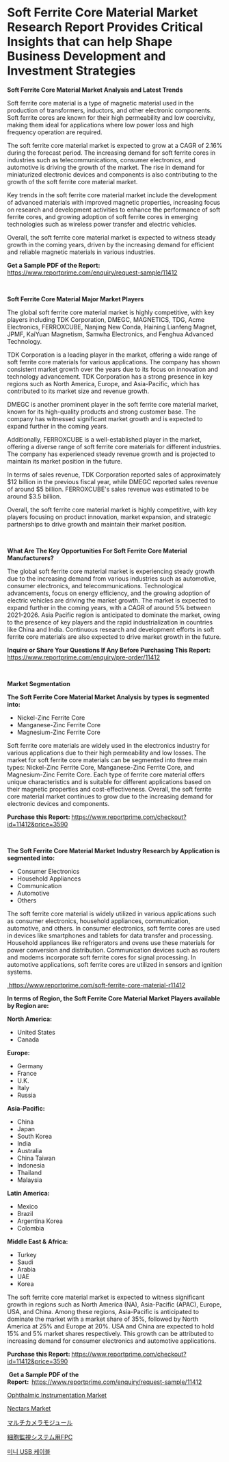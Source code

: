 <p><h1>Soft Ferrite Core Material Market Research Report Provides Critical Insights that can help Shape Business Development and Investment Strategies</h1></p><p><strong>Soft Ferrite Core Material Market Analysis and Latest Trends</strong></p>
<p><p>Soft ferrite core material is a type of magnetic material used in the production of transformers, inductors, and other electronic components. Soft ferrite cores are known for their high permeability and low coercivity, making them ideal for applications where low power loss and high frequency operation are required.</p><p>The soft ferrite core material market is expected to grow at a CAGR of 2.16% during the forecast period. The increasing demand for soft ferrite cores in industries such as telecommunications, consumer electronics, and automotive is driving the growth of the market. The rise in demand for miniaturized electronic devices and components is also contributing to the growth of the soft ferrite core material market.</p><p>Key trends in the soft ferrite core material market include the development of advanced materials with improved magnetic properties, increasing focus on research and development activities to enhance the performance of soft ferrite cores, and growing adoption of soft ferrite cores in emerging technologies such as wireless power transfer and electric vehicles.</p><p>Overall, the soft ferrite core material market is expected to witness steady growth in the coming years, driven by the increasing demand for efficient and reliable magnetic materials in various industries.</p></p>
<p><strong>Get a Sample PDF of the Report:&nbsp;</strong> <a href="https://www.reportprime.com/enquiry/request-sample/11412">https://www.reportprime.com/enquiry/request-sample/11412</a></p>
<p>&nbsp;</p>
<p><strong>Soft Ferrite Core Material Major Market Players</strong></p>
<p><p>The global soft ferrite core material market is highly competitive, with key players including TDK Corporation, DMEGC, MAGNETICS, TDG, Acme Electronics, FERROXCUBE, Nanjing New Conda, Haining Lianfeng Magnet, JPMF, KaiYuan Magnetism, Samwha Electronics, and Fenghua Advanced Technology.</p><p>TDK Corporation is a leading player in the market, offering a wide range of soft ferrite core materials for various applications. The company has shown consistent market growth over the years due to its focus on innovation and technology advancement. TDK Corporation has a strong presence in key regions such as North America, Europe, and Asia-Pacific, which has contributed to its market size and revenue growth.</p><p>DMEGC is another prominent player in the soft ferrite core material market, known for its high-quality products and strong customer base. The company has witnessed significant market growth and is expected to expand further in the coming years.</p><p>Additionally, FERROXCUBE is a well-established player in the market, offering a diverse range of soft ferrite core materials for different industries. The company has experienced steady revenue growth and is projected to maintain its market position in the future.</p><p>In terms of sales revenue, TDK Corporation reported sales of approximately $12 billion in the previous fiscal year, while DMEGC reported sales revenue of around $5 billion. FERROXCUBE's sales revenue was estimated to be around $3.5 billion.</p><p>Overall, the soft ferrite core material market is highly competitive, with key players focusing on product innovation, market expansion, and strategic partnerships to drive growth and maintain their market position.</p></p>
<p>&nbsp;</p>
<p><strong>What Are The Key Opportunities For Soft Ferrite Core Material Manufacturers?</strong></p>
<p><p>The global soft ferrite core material market is experiencing steady growth due to the increasing demand from various industries such as automotive, consumer electronics, and telecommunications. Technological advancements, focus on energy efficiency, and the growing adoption of electric vehicles are driving the market growth. The market is expected to expand further in the coming years, with a CAGR of around 5% between 2021-2026. Asia Pacific region is anticipated to dominate the market, owing to the presence of key players and the rapid industrialization in countries like China and India. Continuous research and development efforts in soft ferrite core materials are also expected to drive market growth in the future.</p></p>
<p><strong>Inquire or Share Your Questions If Any Before Purchasing This Report:</strong> <a href="https://www.reportprime.com/enquiry/pre-order/11412">https://www.reportprime.com/enquiry/pre-order/11412</a></p>
<p>&nbsp;</p>
<p><strong>Market Segmentation</strong></p>
<p><strong>The Soft Ferrite Core Material Market Analysis by types is segmented into:</strong></p>
<p><ul><li>Nickel-Zinc Ferrite Core</li><li>Manganese-Zinc Ferrite Core</li><li>Magnesium-Zinc Ferrite Core</li></ul></p>
<p><p>Soft ferrite core materials are widely used in the electronics industry for various applications due to their high permeability and low losses. The market for soft ferrite core materials can be segmented into three main types: Nickel-Zinc Ferrite Core, Manganese-Zinc Ferrite Core, and Magnesium-Zinc Ferrite Core. Each type of ferrite core material offers unique characteristics and is suitable for different applications based on their magnetic properties and cost-effectiveness. Overall, the soft ferrite core material market continues to grow due to the increasing demand for electronic devices and components.</p></p>
<p><strong>Purchase this Report:&nbsp;</strong><a href="https://www.reportprime.com/checkout?id=11412&price=3590">https://www.reportprime.com/checkout?id=11412&price=3590</a></p>
<p>&nbsp;</p>
<p><strong>The Soft Ferrite Core Material Market Industry Research by Application is segmented into:</strong></p>
<p><ul><li>Consumer Electronics</li><li>Household Appliances</li><li>Communication</li><li>Automotive</li><li>Others</li></ul></p>
<p><p>The soft ferrite core material is widely utilized in various applications such as consumer electronics, household appliances, communication, automotive, and others. In consumer electronics, soft ferrite cores are used in devices like smartphones and tablets for data transfer and processing. Household appliances like refrigerators and ovens use these materials for power conversion and distribution. Communication devices such as routers and modems incorporate soft ferrite cores for signal processing. In automotive applications, soft ferrite cores are utilized in sensors and ignition systems.</p></p>
<p><a href="https://www.reportprime.com/soft-ferrite-core-material-r11412">&nbsp;https://www.reportprime.com/soft-ferrite-core-material-r11412</a></p>
<p><strong>In terms of Region, the Soft Ferrite Core Material Market Players available by Region are:</strong></p>
<p>
    <p> <strong> North America: </strong>
        <ul>
            <li>United States</li>
            <li>Canada</li>
        </ul>
        </p> 
    <p> <strong> Europe: </strong>
        <ul>
            <li>Germany</li>
            <li>France</li>
            <li>U.K.</li>
            <li>Italy</li>
            <li>Russia</li>
        </ul>
        </p> 
    <p> <strong> Asia-Pacific: </strong>
        <ul>
            <li>China</li>
            <li>Japan</li>
            <li>South Korea</li>
            <li>India</li>
            <li>Australia</li>
            <li>China Taiwan</li>
            <li>Indonesia</li>
            <li>Thailand</li>
            <li>Malaysia</li>
        </ul>
        </p> 
    <p> <strong> Latin America: </strong>
        <ul>
            <li>Mexico</li>
            <li>Brazil</li>
            <li>Argentina Korea</li>
            <li>Colombia</li>
        </ul>
        </p> 
    <p> <strong> Middle East & Africa: </strong>
        <ul>
            <li>Turkey</li>
            <li>Saudi</li>
            <li>Arabia</li>
            <li>UAE</li>
            <li>Korea</li>
        </ul>
    </p>
    </p>
<p><p>The soft ferrite core material market is expected to witness significant growth in regions such as North America (NA), Asia-Pacific (APAC), Europe, USA, and China. Among these regions, Asia-Pacific is anticipated to dominate the market with a market share of 35%, followed by North America at 25% and Europe at 20%. USA and China are expected to hold 15% and 5% market shares respectively. This growth can be attributed to increasing demand for consumer electronics and automotive applications.</p></p>
<p><strong>Purchase this Report: </strong><a href="https://www.reportprime.com/checkout?id=11412&price=3590">https://www.reportprime.com/checkout?id=11412&price=3590</a></p>
<p>&nbsp;<strong>Get a Sample PDF of the Report:&nbsp;&nbsp;</strong><a href="https://www.reportprime.com/enquiry/request-sample/11412">https://www.reportprime.com/enquiry/request-sample/11412</a></p>
<p><strong></strong></p>
<p><p><a href="https://github.com/ernidarwin455/Market-Research-Report-List-1/blob/main/ophthalmic-instrumentation-market.md">Ophthalmic Instrumentation Market</a></p><p><a href="https://github.com/sajonf007/Market-Research-Report-List-1/blob/main/nectars-market.md">Nectars Market</a></p><p><a href="https://github.com/JessKilback/Market-Research-Report-List-2/blob/main/4836918122402.md">マルチカメラモジュール</a></p><p><a href="https://github.com/BoydYundt1/Market-Research-Report-List-2/blob/main/6733433122401.md">細胞監視システム用FPC</a></p><p><a href="https://github.com/msujons1512/Market-Research-Report-List-1/blob/main/1640109123584.md">미니 USB 케이블</a></p></p>